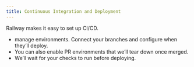 ```yaml
---
title: Continuous Integration and Deployment
---
```


Railway makes it easy to set up CI/CD.

- manage environments.  Connect your branches and configure when they’ll deploy. 
- You can also enable PR environments that we’ll tear down once merged.  
- We’ll wait for your checks to run before deploying.
